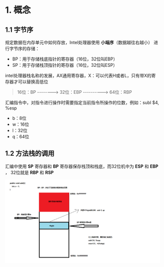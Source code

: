 # 1. 概念

## 1.1 字节序

规定数据在内存单元中如何存放，Intel处理器使用 **小端序**（数据越往右越小） 进行字节序的存储：

- BP：用于存储栈底指针的寄存器（16位，32位叫EBP）
- SP：用于存储栈顶指针的寄存器（16位，32位叫ESP）

intel处理器栈名称的发展，AX通用寄存器，X：可以代表H或者L，只有带X的寄存器才可以替换高低位

> 16位：BP --------> 32位：EBP ----------> 64位：RBP

汇编指令中，对指令进行操作时需要指定当前指令所操作的位数，例如：subl $4, %esp

- b：8位
- w：16位
- l：32位
- q：64位

## 1.2 方法栈的调用

汇编中使用 **SP** 寄存器和 **BP** 寄存器保存栈顶和栈底，而32位机中为 **ESP** 和 **EBP** ， 32位就是 **RBP** 和 **RSP**

![1653982041278](images/1653982041278.png)

